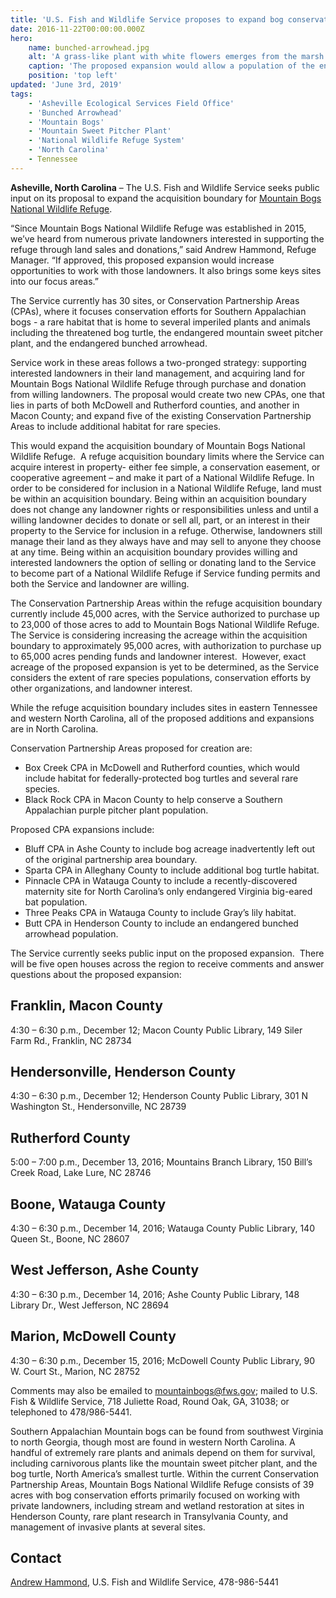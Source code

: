 ```yaml
---
title: 'U.S. Fish and Wildlife Service proposes to expand bog conservation in North Carolina'
date: 2016-11-22T00:00:00.000Z
hero:
    name: bunched-arrowhead.jpg
    alt: 'A grass-like plant with white flowers emerges from the marsh.'
    caption: 'The proposed expansion would allow a population of the endangered bunched arrowhead to be conserved as part of Mountain Bogs National Wildlife Refuge. <a href="https://flic.kr/p/rWP7zZ">Photo</a> by Gary Peeples, USFWS.'
    position: 'top left'
updated: 'June 3rd, 2019'
tags:
    - 'Asheville Ecological Services Field Office'
    - 'Bunched Arrowhead'
    - 'Mountain Bogs'
    - 'Mountain Sweet Pitcher Plant'
    - 'National Wildlife Refuge System'
    - 'North Carolina'
    - Tennessee
---
```


**Asheville, North Carolina** – The U.S. Fish and Wildlife Service seeks public input on its proposal to expand the acquisition boundary for [Mountain Bogs National Wildlife Refuge](https://www.fws.gov/refuge/mountain_bogs/). 

“Since Mountain Bogs National Wildlife Refuge was established in 2015, we’ve heard from numerous private landowners interested in supporting the refuge through land sales and donations,” said Andrew Hammond, Refuge Manager. “If approved, this proposed expansion would increase opportunities to work with those landowners. It also brings some keys sites into our focus areas.”

The Service currently has 30 sites, or Conservation Partnership Areas (CPAs), where it focuses conservation efforts for Southern Appalachian bogs - a rare habitat that is home to several imperiled plants and animals including the threatened bog turtle, the endangered mountain sweet pitcher plant, and the endangered bunched arrowhead.

Service work in these areas follows a two-pronged strategy: supporting interested landowners in their land management, and acquiring land for Mountain Bogs National Wildlife Refuge through purchase and donation from willing landowners. The proposal would create two new CPAs, one that lies in parts of both McDowell and Rutherford counties, and another in Macon County; and expand five of the existing Conservation Partnership Areas to include additional habitat for rare species.

This would expand the acquisition boundary of Mountain Bogs National Wildlife Refuge.  A refuge acquisition boundary limits where the Service can acquire interest in property- either fee simple, a conservation easement, or cooperative agreement – and make it part of a National Wildlife Refuge. In order to be considered for inclusion in a National Wildlife Refuge, land must be within an acquisition boundary. Being within an acquisition boundary does not change any landowner rights or responsibilities unless and until a willing landowner decides to donate or sell all, part, or an interest in their property to the Service for inclusion in a refuge. Otherwise, landowners still manage their land as they always have and may sell to anyone they choose at any time. Being within an acquisition boundary provides willing and interested landowners the option of selling or donating land to the Service to become part of a National Wildlife Refuge if Service funding permits and both the Service and landowner are willing. 

The Conservation Partnership Areas within the refuge acquisition boundary currently include 45,000 acres, with the Service authorized to purchase up to 23,000 of those acres to add to Mountain Bogs National Wildlife Refuge. The Service is considering increasing the acreage within the acquisition boundary to approximately 95,000 acres, with authorization to purchase up to 65,000 acres pending funds and landowner interest.  However, exact acreage of the proposed expansion is yet to be determined, as the Service considers the extent of rare species populations, conservation efforts by other organizations, and landowner interest. 

While the refuge acquisition boundary includes sites in eastern Tennessee and western North Carolina, all of the proposed additions and expansions are in North Carolina.

Conservation Partnership Areas proposed for creation are: 

*   Box Creek CPA in McDowell and Rutherford counties, which would include habitat for federally-protected bog turtles and several rare species.
*   Black Rock CPA in Macon County to help conserve a Southern Appalachian purple pitcher plant population.

Proposed CPA expansions include:

*   Bluff CPA in Ashe County to include bog acreage inadvertently left out of the original partnership area boundary.
*   Sparta CPA in Alleghany County to include additional bog turtle habitat.
*   Pinnacle CPA in Watauga County to include a recently-discovered maternity site for North Carolina’s only endangered Virginia big-eared bat population.
*   Three Peaks CPA in Watauga County to include Gray’s lily habitat.
*   Butt CPA in Henderson County to include an endangered bunched arrowhead population.

The Service currently seeks public input on the proposed expansion.  There will be five open houses across the region to receive comments and answer questions about the proposed expansion:

## Franklin, Macon County

4:30 – 6:30 p.m., December 12; Macon County Public Library, 149 Siler Farm Rd., Franklin, NC 28734

## Hendersonville, Henderson County

4:30 – 6:30 p.m., December 12; Henderson County Public Library, 301 N Washington St., Hendersonville, NC 28739

## Rutherford County

5:00 – 7:00 p.m., December 13, 2016; Mountains Branch Library, 150 Bill’s Creek Road, Lake Lure, NC 28746

## Boone, Watauga County

4:30 – 6:30 p.m., December 14, 2016; Watauga County Public Library, 140 Queen St., Boone, NC 28607

## West Jefferson, Ashe County

4:30 – 6:30 p.m., December 14, 2016; Ashe County Public Library, 148 Library Dr., West Jefferson, NC 28694

## Marion, McDowell County

4:30 – 6:30 p.m., December 15, 2016; McDowell County Public Library, 90 W. Court St., Marion, NC 28752

Comments may also be emailed to mountainbogs@fws.gov; mailed to U.S. Fish & Wildlife Service, 718 Juliette Road, Round Oak, GA, 31038; or telephoned to 478/986-5441.

Southern Appalachian Mountain bogs can be found from southwest Virginia to north Georgia, though most are found in western North Carolina. A handful of extremely rare plants and animals depend on them for survival, including carnivorous plants like the mountain sweet pitcher plant, and the bog turtle, North America’s smallest turtle. Within the current Conservation Partnership Areas, Mountain Bogs National Wildlife Refuge consists of 39 acres with bog conservation efforts primarily focused on working with private landowners, including stream and wetland restoration at sites in Henderson County, rare plant research in Transylvania County, and management of invasive plants at several sites.

## Contact

[Andrew Hammond](mailto:andrew_hammond@fws.gov), U.S. Fish and Wildlife Service, 478-986-5441
